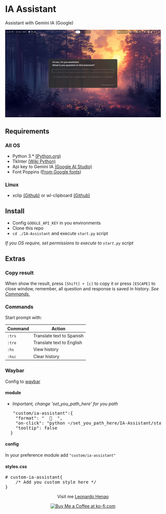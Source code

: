 # IA Assistant

Assistant with Gemini IA (Google)

<div align="center">
 
![Image](./src/images/screenshot-1.png)

</div>

## Requirements

### All OS

- Python 3.\* [(Python.org)](https://www.python.org/)
- TkInter [(Wiki Python)](https://wiki.python.org/moin/TkInter)
- Api key to Gemini IA [(Google AI Studio)](https://aistudio.google.com/app/apikey)
- Font Poppins ([From Google fonts](https://fonts.google.com/specimen/Poppins))

### Linux

- xclip [(Github)](https://github.com/astrand/xclip) or wl-clipboard [(Github)](https://github.com/bugaevc/wl-clipboard)

## Install

- Config `GOOGLE_API_KEY` in you environments
- Clone this repo
- `cd ./IA-Assistant` and execute `start.py` script

_If you OS require, set permissions to execute to `start.py` script_

## Extras

### Copy result

When show the result, press `[Shift] + [c]` to copy it
or press `[ESCAPE]` to close window, remember,
all question and response is saved in history. _See [Commands.](/#commands)_

### Commands

Start prompt with:

| Command | Action                    |
| ------- | ------------------------- |
| `:trs`  | Translate text to Spanish |
| `:tre`  | Translate text to English |
| `:hs`   | View history              |
| `:hsc`  | Clear history             |

### Waybar

Config to [waybar](https://github.com/Alexays/Waybar)

#### module

- _Important, change 'set_you_path_here' for you path_

<pre>
   "custom/ia-assistant":{
    "format": " <span>   </span>",
    "on-click": "python ~/set_you_path_here/IA-Assistant/start.py",
    "tooltip": false
  }
</pre>

#### config

In your preference module add `"custom/ia-assistant"`

#### styles.css

<pre>
# custom-ia-assistant{
    /* Add you custom style here */
}
</pre>

<div align="center">

Visit me [Leonardo Henao](https://leonardohenao.com)

</div>

<div align="center">

<a href='https://ko-fi.com/lhenaoll' target='_blank'><img height='35' style='border:0px;height:46px;' src='https://az743702.vo.msecnd.net/cdn/kofi3.png?v=0' border='0' alt='Buy Me a Coffee at ko-fi.com' />

</div>

